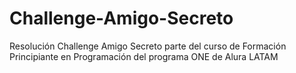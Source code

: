 # Challenge-Amigo-Secreto
Resolución Challenge Amigo Secreto parte del curso de Formación Principiante en Programación del programa ONE de Alura LATAM
